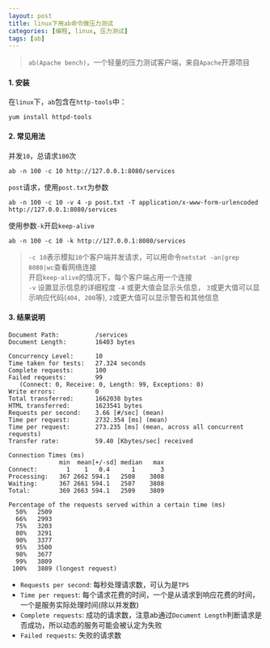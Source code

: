 ```yaml
---
layout: post
title: linux下用ab命令做压力测试
categories: [编程, linux, 压力测试]
tags: [ab]
---
```


> `ab(Apache bench)`，一个轻量的压力测试客户端，来自`Apache`开源项目

#### 1. 安装

在`linux`下，`ab`包含在`http-tools`中：

```
yum install httpd-tools
```

#### 2. 常见用法

并发`10`，总请求`100`次

```
ab -n 100 -c 10 http://127.0.0.1:8080/services
```

`post`请求，使用`post.txt`为参数

```
ab -n 100 -c 10 -v 4 -p post.txt -T application/x-www-form-urlencoded http://127.0.0.1:8080/services
```

使用参数`-k`开启`keep-alive`
```
ab -n 100 -c 10 -k http://127.0.0.1:8080/services
```

> `-c 10`表示模拟`10`个客户端并发请求，可以用命令`netstat -an|grep 8080|wc`查看网络连接      
> 开启`keep-alive`的情况下，每个客户端占用一个连接   
> `-v` 设置显示信息的详细程度 `-4` 或更大值会显示头信息， `3`或更大值可以显示响应代码(`404, 200`等), `2`或更大值可以显示警告和其他信息

#### 3. 结果说明

```
Document Path:          /services
Document Length:        16403 bytes

Concurrency Level:      10
Time taken for tests:   27.324 seconds
Complete requests:      100
Failed requests:        99
   (Connect: 0, Receive: 0, Length: 99, Exceptions: 0)
Write errors:           0
Total transferred:      1662038 bytes
HTML transferred:       1623541 bytes
Requests per second:    3.66 [#/sec] (mean)
Time per request:       2732.354 [ms] (mean)
Time per request:       273.235 [ms] (mean, across all concurrent requests)
Transfer rate:          59.40 [Kbytes/sec] received

Connection Times (ms)
              min  mean[+/-sd] median   max
Connect:        1    1   0.4      1       3
Processing:   367 2662 594.1   2508    3808
Waiting:      367 2661 594.1   2507    3808
Total:        369 2663 594.1   2509    3809

Percentage of the requests served within a certain time (ms)
  50%   2509
  66%   2993
  75%   3203
  80%   3291
  90%   3377
  95%   3500
  98%   3677
  99%   3809
 100%   3809 (longest request)
```

* `Requests per second`: 每秒处理请求数，可认为是`TPS`
* `Time per request`: 每个请求花费的时间，一个是从请求到响应花费的时间，一个是服务实际处理时间(除以并发数)
* `Complete requests`: 成功的请求数，注意ab通过`Document Length`判断请求是否成功，所以动态的服务可能会被认定为失败
* `Failed requests`: 失败的请求数